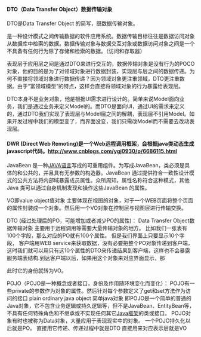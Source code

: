#### DTO（Data Transfer Object）数据传输对象

DTO是Data Transfer Object 的简写，既数据传输对象。

是一种设计模式之间传输数据的软件应用系统。数据传输目标往往是数据访问对象从数据库中检索的数据。数据传输对象与数据交互对象或数据访问对象之间是一个不具备有任何行为除了存储和检索的数据。（访问和存取器）

表现层于应用层之间是通过DTO来进行交互的，数据传输对象是没有行为的POCO对象，他的目的是为了对领域对象进行数据封装，实现层与层之间的数据传递。为何不直接将领域对象进行数据传递？因为领域对象更注重领域，DTO更注重数据。由于“富领域模型”的特点，这样会直接将领域对象的行为暴露给表现层。

​    DTO本身不是业务对象，他是根据UI需求进行设计的。简单来说Model面向业务，我们是通过业务来定义Model的。而DTO是面向UI，通过UI的需求来定义的，通过DTO我们实现了表现层与Model层之间的解耦，表现层不引用Model。如果开发过程中我们的模型变了，而界面没变，我们只需改Model而不需要去改动表现层。

#### DWR (Direct Web Remoting)是一个Web远程调用框架，会根据java类动态生成javascript代码。http://www.cnblogs.com/ygj0930/p/6686115.html

  JavaBean 是一种[JAVA语言](https://www.baidu.com/s?wd=JAVA%E8%AF%AD%E8%A8%80&tn=SE_PcZhidaonwhc_ngpagmjz&rsv_dl=gh_pc_zhidao)写成的可重用组件。为写成JavaBean，类必须是具体的和公共的，并且具有无参数的构造器。JavaBean 通过提供符合一致性设计模式的公共方法将内部域暴露成员属性。众所周知，属性名称符合这种模式，其他Java 类可以通过自身机制发现和操作这些JavaBean 的属性。

VO即value object值对象
主要体现在视图的对象，对于一个WEB页面将整个页面的属性封装成一个对象。然后用一个VO对象在控制层与视图层进行传输交换。

DTO (经过处理后的PO，可能增加或者减少PO的属性)：
Data Transfer Object数据传输对象
主要用于远程调用等需要大量传输对象的地方。
比如我们一张表有100个字段，那么对应的PO就有100个属性。
但是我们界面上只要显示10个字段，
客户端用WEB service来获取数据，没有必要把整个PO对象传递到客户端，
这时我们就可以用只有这10个属性的DTO来传递结果到客户端，这样也不会暴露服务端表结构.到达客户端以后，如果用这个对象来对应界面显示，那

此时它的身份就转为VO。

POJO（POJO是一种概念或者接口，身份及作用随环境变化而变化）：
POJO有一些private的参数作为对象的属性。然后针对每个参数定义了get和set方法作为访问的接口
plain ordinary java object 简单java对象
即POJO是一个简单的普通的Java对象，它不包含业务逻辑或持久逻辑等，但不是JavaBean、EntityBean等，不具有任何特殊角色和不继承或不实现任何其它[Java框架](https://www.baidu.com/s?wd=Java%E6%A1%86%E6%9E%B6&tn=SE_PcZhidaonwhc_ngpagmjz&rsv_dl=gh_pc_zhidao)的类或接口。
POJO对象有时也被称为Data对象，大量应用于表现现实中的对象。
一个POJO持久化以后就是PO。
直接用它传递、传递过程中就是DTO
直接用来对应表示层就是VO  

